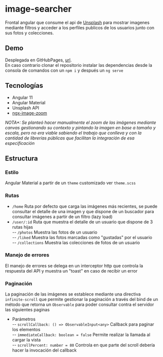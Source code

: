 # image-searcher

Frontal angular que consume el api de [Unsplash](https://unsplash.com/) para mostrar imagenes mediante filtros y acceder a los perfiles publicos de los usuarios junto con sus fotos y colecciones.

## Demo
Desplegada en GitHubPages, [url](https://cgfcarlos.github.io/image-searcher/home).  
En caso contrario clonar el repositorio instalar las dependencias desde la consola de comandos con un `npm i` y después un `ng serve`
## Tecnologías
- Angular 11
- Angular Material
- Unsplash API
- [ngx-image-zoom](https://www.npmjs.com/package/ngx-image-zoom)

_NOTA*: Se planteó hacer manualmente el zoom de las imágenes mediante canvas gestionando su contexto y pintando la imagen en base a tamaño y escala, pero no era viable sabiendo el trabajo que conlleva y con la cantidad de librerías públicas que facilitan la integración de esa especificación_

## Estructura
### Estilo
Angular Material a partir de un `theme` customizado ver `theme.scss`

### Rutas
- `/home` Ruta por defecto que carga las imágenes más recientes, se puede consultar el detalle de una imagen y que dispone de un buscador para consultar imágenes a partir de un filtro (lazy load)  
- `/user/:id` Ruta que muestra el detalle de un usuario que dispone de 3 rutas hijas  
-- `/photos` Muestra las fotos de un usuario  
-- `/liked` Muestra las fotos marcadas como "gustadas" por el usuario  
-- `/collections` Muestra las colecciones de fotos de un usuario  

### Manejo de errores
El manejo de errores se delega en un interceptor http que controla la respuesta del API y muestra un "toast" en caso de recibir un error

### Paginación
La paginación de las imágenes se establece mediante una directiva `infinite-scroll` que permite gestionar la paginación a través del bind de un método que retorna un `Observable` para poder consultar contra el servidor las siguientes paginas
- Parámetros  
-- `scrollCallback: () => ObservableInput<any>` Callback para paginar los elementos  
-- `immediateCallback: boolean = false` Permite realizar la llamada al cargar la vista  
-- `scrollPercent: number = 80` Controla en que parte del scroll debería hacer la invocación del callback  
